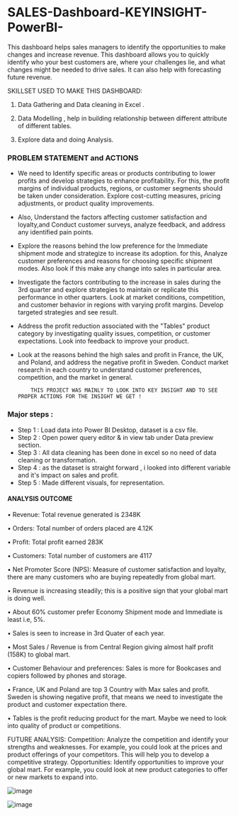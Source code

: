 # SALES-Dashboard-KEYINSIGHT-PowerBI-
This dashboard helps sales managers to identify the opportunities to make changes and increase revenue. This dashboard allows you to quickly identify who your best customers are, where your challenges lie, and what changes might be needed to drive sales. It can also help with forecasting future revenue.

SKILLSET USED TO MAKE THIS DASHBOARD:
1. Data Gathering and Data cleaning in Excel .
   
2. Data Modelling , help in building relationship between different attribute of different tables.
  
3. Explore data and doing Analysis.


### PROBLEM STATEMENT and ACTIONS 

 - We need to Identify specific areas or products contributing to lower profits and develop strategies to enhance profitability.
   For this, the profit margins of individual products, regions, or customer segments should be taken under consideration. Explore cost-cutting measures, pricing adjustments, or product quality improvements.

 - Also, Understand the factors affecting customer satisfaction and loyalty,and Conduct customer surveys, analyze feedback, and address any identified pain points.
   
 - Explore the reasons behind the low preference for the Immediate shipment mode and strategize to increase its adoption.
   for this, Analyze customer preferences and reasons for choosing specific shipment modes. Also look if this make any change into sales in particular area.

 - Investigate the factors contributing to the increase in sales during the 3rd quarter and explore strategies to maintain or replicate this performance in other quarters.
   Look at market conditions, competition, and customer behavior in regions with varying profit margins. Develop targeted strategies and see result.

 - Address the profit reduction associated with the "Tables" product category by investigating quality issues, competition, or customer expectations. Look into feedback to improve your product.

 - Look at the reasons behind the high sales and profit in France, the UK, and Poland, and address the negative profit in Sweden.
   Conduct market research in each country to understand customer preferences, competition, and the market in general.


           THIS PROJECT WAS MAINLY TO LOOK INTO KEY INSIGHT AND TO SEE PROPER ACTIONS FOR THE INSIGHT WE GET !
   
### Major steps :
- Step 1 : Load data into Power BI Desktop, dataset is a csv file.
- Step 2 : Open power query editor & in view tab under Data preview section.
- Step 3 : All data cleaning has been done in excel so no need of data cleaning or transformation.
- Step 4 : as the dataset is straight forward , i looked into different variable and it's impact on sales and profit.
- Step 5 : Made different visuals, for representation.

   
#### ANALYSIS OUTCOME
•	Revenue: Total revenue generated is 2348K

•	Orders: Total number of orders placed are 4.12K

•	Profit: Total profit earned 283K

•	Customers: Total number of customers are 4117

•	Net Promoter Score (NPS): Measure of customer satisfaction and loyalty, there are many customers who are buying repeatedly from global mart.

•	Revenue is increasing steadily; this is a positive sign that your global mart is doing well.

•	About 60% customer prefer Economy Shipment mode and Immediate is least i.e, 5%.

•	Sales is seen to increase in 3rd Quater of each year.

•	Most Sales / Revenue is from Central Region giving almost half profit (158K) to global mart.

•	Customer Behaviour and preferences: Sales is more for Bookcases and copiers followed by phones and storage.

•	France, UK and Poland are top 3 Country with Max sales and profit. Sweden is showing negative profit, that means we need to investigate the product and customer expectation there.

•	Tables is the profit reducing product for the mart. Maybe we need to look into quality of product or competitions.

FUTURE ANALYSIS:
Competition: Analyze the competition and identify your strengths and weaknesses. For example, you could look at the prices and product offerings of your competitors. This will help you to develop a competitive strategy.
Opportunities: Identify opportunities to improve your global mart. For example, you could look at new product categories to offer or new markets to expand into.

![image](https://github.com/ishanimahajan20/SALES-Dashboard--PowerBI-/assets/134215344/f895e57e-b362-4827-9ba1-aada0cdc1b8b)

![image](https://github.com/ishanimahajan20/SALES-Dashboard--PowerBI-/assets/134215344/c412e9ea-b4e0-49a9-b3e3-b5c681b94f5d)

